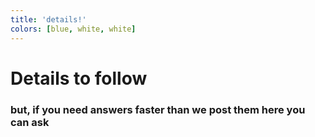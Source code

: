 ```yaml
---
title: 'details!'
colors: [blue, white, white]
---
```


# Details to follow

### but, if you need answers faster than we post them here you can ask 

